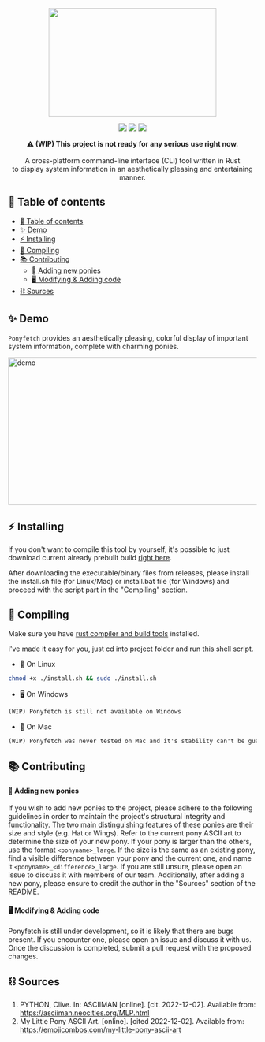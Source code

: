 <div align="center">
    <img 
        src="https://i.postimg.cc/bwmFtxyp/fd-1.png" style="height: 220px; width: 340px;" 
    />
</div>
<p align="center">
    <img src="https://img.shields.io/github/contributors/Atsukoro1/ponyfetch?color=blue&style=for-the-badge"/>
    <img src="https://img.shields.io/github/issues/Atsukoro1/ponyfetch?style=for-the-badge"/>
    <img src="https://img.shields.io/badge/Made%20with-Rust-blue?style=for-the-badge"/>
</p>
<p align="center">
    <b>⚠️ (WIP) This project is not ready for any serious use right now.</b></br></br>
    A cross-platform command-line interface (CLI) tool written in Rust</br> to display system information in an aesthetically pleasing and entertaining manner.
</p>

## 📜 Table of contents

- [📜 Table of contents](#-table-of-contents)
- [✨ Demo](#-demo)
- [⚡ Installing](#-installing)
- [🔨 Compiling](#-compiling)
- [📚 Contributing](#-contributing)
    - [🐎 Adding new ponies](#-adding-new-ponies)
    - [🖥️ Modifying \& Adding code](#️-modifying--adding-code)
- [⛓️ Sources](#️-sources)


## ✨ Demo

`Ponyfetch` provides an aesthetically pleasing, colorful display of important system information, complete with charming ponies.

<img src="https://i.postimg.cc/MK6Fy3tP/konecne.gif" style="height: 300px; width: 570px;" alt="demo">


## ⚡ Installing

If you don't want to compile this tool by yourself, it's possible to just download current already prebuilt build [right here](https://github.com/Atsukoro1/ponyfetch/releases).

After downloading the executable/binary files from releases, please install the install.sh file (for Linux/Mac) or install.bat file (for Windows) and proceed with the script part in the "Compiling" section.

## 🔨 Compiling

Make sure you have [rust compiler and build tools](https://www.rust-lang.org/tools/install) installed.

I've made it easy for you, just cd into project folder and run this shell script.

- 🐧 On Linux

```sh
chmod +x ./install.sh && sudo ./install.sh
```

- 🖥️ On Windows

```txt
(WIP) Ponyfetch is still not available on Windows
```

- 🍎 On Mac

```txt
(WIP) Ponyfetch was never tested on Mac and it's stability can't be guaranteed.
```

## 📚 Contributing

#### 🐎 Adding new ponies
If you wish to add new ponies to the project, please adhere to the following guidelines in order to maintain the project's structural integrity and functionality. The two main distinguishing features of these ponies are their size and style (e.g. Hat or Wings). Refer to the current pony ASCII art to determine the size of your new pony. If your pony is larger than the others, use the format `<ponyname>_large`. If the size is the same as an existing pony, find a visible difference between your pony and the current one, and name it `<ponyname>_<difference>_large`. If you are still unsure, please open an issue to discuss it with members of our team. Additionally, after adding a new pony, please ensure to credit the author in the "Sources" section of the README.

#### 🖥️ Modifying & Adding code
Ponyfetch is still under development, so it is likely that there are bugs present. If you encounter one, please open an issue and discuss it with us. Once the discussion is completed, submit a pull request with the proposed changes.

## ⛓️ Sources
1. PYTHON, Clive. In: ASCIIMAN [online]. [cit. 2022-12-02]. Available from: https://asciiman.neocities.org/MLP.html
2. My Little Pony ASCII Art. [online]. [cited 2022-12-02]. Available from: https://emojicombos.com/my-little-pony-ascii-art
